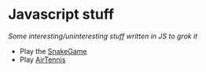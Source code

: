 Javascript stuff
================================================================
_Some interesting/uninteresting stuff written in JS to grok it_

* Play the [SnakeGame](http://aneeshmg.github.io/Javascript/SnakeGame/)
* Play [AirTennis](http://aneeshmg.github.io/Javascript/AirTennisGame/)

